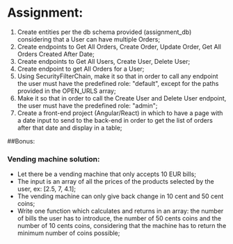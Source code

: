 # Assignment:

1. Create entities per the db schema provided (assignment_db) considering that a User can have multiple Orders;
2. Create endpoints to Get All Orders, Create Order, Update Order, Get All Orders Created After Date;
3. Create endpoints to Get All Users, Create User, Delete User;
4. Create endpoint to get All Orders for a User;
5. Using SecurityFilterChain, make it so that in order to call any endpoint the user must have the predefined role: "default", except for the paths provided in the OPEN_URLS array;
6. Make it so that in order to call the Create User and Delete User endpoint, the user must have the predefined role: "admin";
7. Create a front-end project (Angular/React) in which to have a page with a date input to send to the back-end in order to get the list of orders after that date and display in a table;




##Bonus:
### Vending machine solution: 
* Let there be a vending machine that only accepts 10 EUR bills;
* The input is an array of all the prices of the products selected by the user, ex: [2.5, 7, 4.1];
* The vending machine can only give back change in 10 cent and 50 cent coins;
* Write one function which calculates and returns in an array: the number of bills the user has to introduce, the number of 50 cents coins and the number of 10 cents coins, considering that the machine has to return the minimum number of coins possible;
